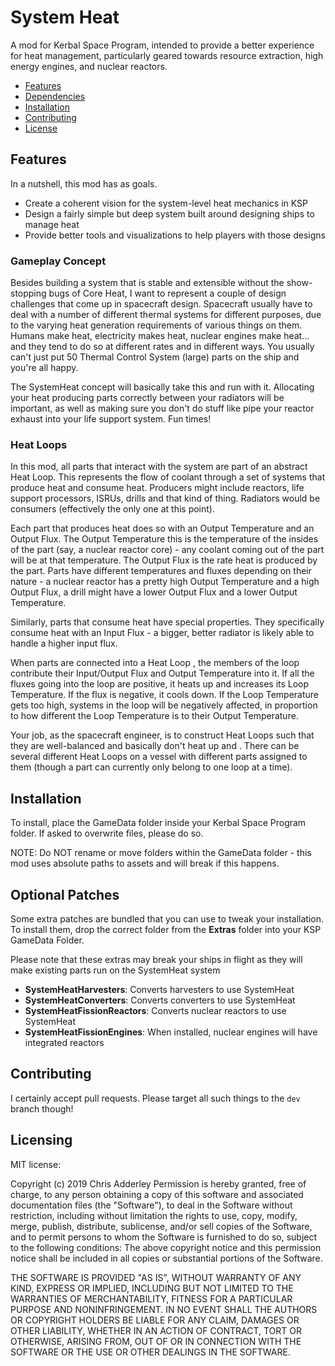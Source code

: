 # System Heat

A mod for Kerbal Space Program, intended to provide a better experience for heat management, particularly geared towards resource extraction, high energy engines, and nuclear reactors.

* [Features](#features)
* [Dependencies](#dependencies)
* [Installation](#installation)
* [Contributing](#contributing)
* [License](#licensing)

## Features

In a nutshell, this mod has as goals.
* Create a coherent vision for the system-level heat mechanics in KSP
* Design a fairly simple but deep system built around designing ships to manage heat
* Provide better tools and visualizations to help players with those designs

### Gameplay Concept

Besides building a system that is stable and extensible without the show-stopping bugs of Core Heat, I want to represent a couple of design challenges that come up in spacecraft design. Spacecraft usually have to deal with a number of different thermal systems for different purposes, due to the varying heat generation requirements of various things on them. Humans make heat, electricity makes heat, nuclear engines make heat... and they tend to do so at different rates and in different ways. You usually can't just put 50 Thermal Control System (large) parts on the ship and you're all happy. 

The SystemHeat concept will basically take this and run with it. Allocating your heat producing parts correctly between your radiators will be important, as well as making sure you don't do stuff like pipe your reactor exhaust into your life support system. Fun times!

### Heat Loops

In this mod, all parts that interact with the system are part of an abstract Heat Loop. This represents the flow of coolant through a set of systems that produce heat and consume heat. Producers might include reactors, life support processors, ISRUs, drills and that kind of thing. Radiators would be consumers (effectively the only one at this point).

Each part that produces heat does so with an Output Temperature and an Output Flux. The Output Temperature this is the temperature of the insides of the part (say, a nuclear reactor core) - any coolant coming out of the part will be at that temperature. The Output Flux is the rate heat is produced by the part. Parts have different temperatures and fluxes depending on their nature - a nuclear reactor has a pretty high Output Temperature and a high Output Flux, a drill might have a lower Output Flux and a lower Output Temperature.

Similarly, parts that consume heat have special properties. They specifically consume heat with an Input Flux - a bigger, better radiator is likely able to handle a higher input flux. 

When parts are connected into a Heat Loop , the members of the loop contribute their Input/Output Flux and Output Temperature into it. If all the fluxes going into the loop are positive, it heats up and increases its Loop Temperature. If the flux is negative, it cools down. If the Loop Temperature gets too high, systems in the loop will be negatively affected, in proportion to how different the Loop Temperature is to their Output Temperature.

Your job, as the spacecraft engineer, is to construct Heat Loops such that they are well-balanced and basically don't heat up and . There can be several different Heat Loops on a vessel with different parts assigned to them (though a part can currently only belong to one loop at a time).

## Installation

To install, place the GameData folder inside your Kerbal Space Program folder. If asked to overwrite files, please do so.

NOTE: Do NOT rename or move folders within the GameData folder - this mod uses absolute paths to assets and will break if this happens.

## Optional Patches

Some extra patches are bundled that you can use to tweak your installation. To install them, drop the correct folder from the **Extras** folder into your KSP GameData Folder.

Please note that these extras may break your ships in flight as they will make existing parts run on the SystemHeat system

* **SystemHeatHarvesters**: Converts harvesters to use SystemHeat
* **SystemHeatConverters**: Converts converters to use SystemHeat
* **SystemHeatFissionReactors**: Converts nuclear reactors to use SystemHeat
* **SystemHeatFissionEngines**: When installed, nuclear engines will have integrated reactors


## Contributing

I certainly accept pull requests. Please target all such things to the `dev` branch though!

## Licensing

MIT license:

Copyright (c) 2019 Chris Adderley
Permission is hereby granted, free of charge, to any person obtaining a copy of this software and associated documentation files (the "Software"), to deal in the Software without restriction, including without limitation the rights to use, copy, modify, merge, publish, distribute, sublicense, and/or sell copies of the Software, and to permit persons to whom the Software is furnished to do so, subject to the following conditions: The above copyright notice and this permission notice shall be included in all copies or substantial portions of the Software.

THE SOFTWARE IS PROVIDED "AS IS", WITHOUT WARRANTY OF ANY KIND, EXPRESS OR IMPLIED, INCLUDING BUT NOT LIMITED TO THE WARRANTIES OF MERCHANTABILITY, FITNESS FOR A PARTICULAR PURPOSE AND NONINFRINGEMENT. IN NO EVENT SHALL THE AUTHORS OR COPYRIGHT HOLDERS BE LIABLE FOR ANY CLAIM, DAMAGES OR OTHER LIABILITY, WHETHER IN AN ACTION OF CONTRACT, TORT OR OTHERWISE, ARISING FROM, OUT OF OR IN CONNECTION WITH THE SOFTWARE OR THE USE OR OTHER DEALINGS IN THE SOFTWARE.
